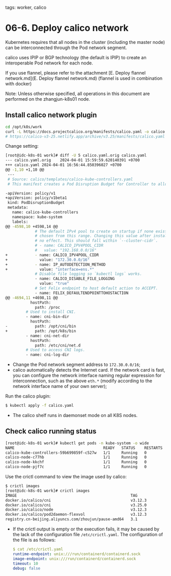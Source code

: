 tags: worker, calico

# 06-6. Deploy calico network

Kubernetes requires that all nodes in the cluster (including the master node) can be interconnected through the Pod network segment.

calico uses IPIP or BGP technology (the default is IPIP) to create an interoperable Pod network for each node.

If you use flannel, please refer to the attachment [E. Deploy flannel network.md](E. Deploy flannel network.md) (flannel is used in combination with docker)

Note: Unless otherwise specified, all operations in this document are performed on the zhangjun-k8s01 node.

## Install calico network plugin

``` bash
cd /opt/k8s/work
curl -L https://docs.projectcalico.org/manifests/calico.yaml -o calico.yaml
# https://calico-v3-25.netlify.app/archive/v3.25/manifests/calico.yaml
```

Change setting:

``` bash
[root@idc-k8s-01 work]# diff -U 5 calico.yaml.orig calico.yaml
--- calico.yaml.orig	2024-04-01 15:59:59.620140391 +0700
+++ calico.yaml	2024-04-01 16:56:44.850396027 +0700
@@ -1,10 +1,10 @@
 ---
 # Source: calico/templates/calico-kube-controllers.yaml
 # This manifest creates a Pod Disruption Budget for Controller to allow K8s Cluster Autoscaler to evict

-apiVersion: policy/v1
+apiVersion: policy/v1beta1
 kind: PodDisruptionBudget
 metadata:
   name: calico-kube-controllers
   namespace: kube-system
   labels:
@@ -4598,10 +4598,14 @@
             # The default IPv4 pool to create on startup if none exists. Pod IPs will be
             # chosen from this range. Changing this value after installation will have
             # no effect. This should fall within `--cluster-cidr`.
             # - name: CALICO_IPV4POOL_CIDR
             #   value: "192.168.0.0/16"
+            - name: CALICO_IPV4POOL_CIDR
+              value: "172.30.0.0/16"
+            - name: IP_AUTODETECTION_METHOD
+              value: "interface=ens.*"
             # Disable file logging so `kubectl logs` works.
             - name: CALICO_DISABLE_FILE_LOGGING
               value: "true"
             # Set Felix endpoint to host default action to ACCEPT.
             - name: FELIX_DEFAULTENDPOINTTOHOSTACTION
@@ -4694,11 +4698,11 @@
           hostPath:
             path: /proc
         # Used to install CNI.
         - name: cni-bin-dir
           hostPath:
-            path: /opt/cni/bin
+            path: /opt/k8s/bin
         - name: cni-net-dir
           hostPath:
             path: /etc/cni/net.d
         # Used to access CNI logs.
         - name: cni-log-dir
```
+ Change the Pod network segment address to `172.30.0.0/16`;
+ calico automatically detects the Internet card. If the network card is fast, you can configure the network interface naming regular expression for interconnection, such as the above `eth.*` (modify according to the network interface name of your own server);

Run the calico plugin:

``` bash
$ kubectl apply -f calico.yaml
```
+ The calico shelf runs in daemonset mode on all K8S nodes.

## Check calico running status

``` bash
[root@idc-k8s-01 work]# kubectl get pods -n kube-system -o wide
NAME                                       READY   STATUS    RESTARTS   AGE     IP               NODE         NOMINATED NODE   READINESS GATES
calico-kube-controllers-59b699859f-c527w   1/1     Running   0          3m39s   172.30.73.65     idc-k8s-03   <none>           <none>
calico-node-c77hb                          1/1     Running   0          3m39s   103.172.238.94   idc-k8s-02   <none>           <none>
calico-node-kkchf                          1/1     Running   0          3m39s   103.172.239.9    idc-k8s-01   <none>           <none>
calico-node-pjf7c                          1/1     Running   0          3m39s   103.172.239.71   idc-k8s-03   <none>           <none>
```

Use the crictl command to view the image used by calico:

``` bash
$ crictl images
[root@idc-k8s-01 work]# crictl images
IMAGE                                                  TAG                 IMAGE ID            SIZE
docker.io/calico/cni                                   v3.12.3             a6b30a97efd99       114MB
docker.io/calico/cni                                   v3.25.0             d70a5947d57e5       88MB
docker.io/calico/node                                  v3.12.3             442f085df7b75       89.7MB
docker.io/calico/pod2daemon-flexvol                    v3.12.3             bfa72d71ec583       9.37MB
registry.cn-beijing.aliyuncs.com/zhoujun/pause-amd64   3.1                 83f488ce64fb6       326kB
```
+ If the crictl output is empty or the execution fails, it may be caused by the lack of the configuration file `/etc/crictl.yaml`. The configuration of the file is as follows:
    ``` yaml
    $ cat /etc/crictl.yaml
    runtime-endpoint: unix:///run/containerd/containerd.sock
    image-endpoint: unix:///run/containerd/containerd.sock
    timeout: 10
    debug: false
    ```
